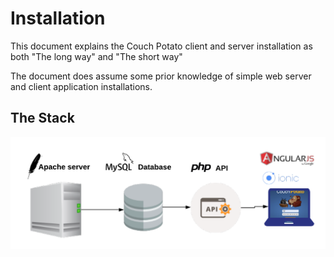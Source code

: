 # Installation

This document explains the  Couch Potato client and server installation as both "The long way" and "The short way"

The document does assume some prior knowledge of simple web server and client application installations.

## The Stack

![](../.gitbook/assets/blank-diagram-7.png)



